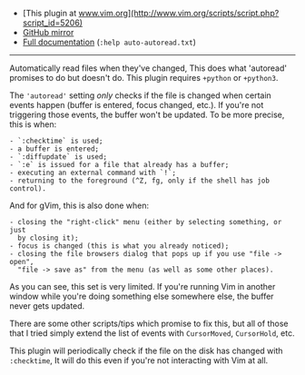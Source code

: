 - [This plugin at www.vim.org](http://www.vim.org/scripts/script.php?script_id=5206)
- [GitHub mirror](https://github.com/vim-scripts/auto_autoread.vim)
- [Full documentation](doc/auto_autoread.txt) (`:help auto-autoread.txt`)

-----------------------------------------------------------------------------

Automatically read files when they've changed, This does what 'autoread'
promises to do but doesn't do. This plugin requires `+python` or `+python3`.

The `'autoread'` setting _only_ checks if the file is changed when certain
events happen (buffer is entered, focus changed, etc.). If you're not
triggering those events, the buffer won't be updated. To be more precise,
this is when:

    - `:checktime` is used;
    - a buffer is entered;
    - `:diffupdate` is used;
    - `:e` is issued for a file that already has a buffer;
    - executing an external command with `!`;
    - returning to the foreground (^Z, fg, only if the shell has job control).

And for gVim, this is also done when:

    - closing the "right-click" menu (either by selecting something, or just
      by closing it);
    - focus is changed (this is what you already noticed);
    - closing the file browsers dialog that pops up if you use "file -> open",
      "file -> save as" from the menu (as well as some other places).

As you can see, this set is very limited. If you're running Vim in another
window while you're doing something else somewhere else, the buffer never gets
updated.

There are some other scripts/tips which promise to fix this, but all of those
that I tried simply extend the list of events with `CursorMoved`,
`CursorHold`, etc.

This plugin will periodically check if the file on the disk has changed with
`:checktime`, It will do this even if you're not interacting with Vim at all.

